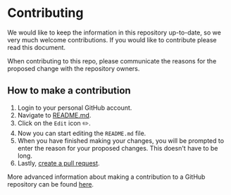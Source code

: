 # Contributing

We would like to keep the information in this repository up-to-date, so we very much welcome contributions. If you would like to contribute please read this document. 

When contributing to this repo, please communicate the reasons for the proposed change with the repository owners.


## How to make a contribution

1. Login to your personal GitHub account.
2. Navigate to [README.md](README.md).
3. Click on the `Edit` icon ✏️.
4. Now you can start editing the `README.md` file.
5. When you have finished making your changes, you will be prompted to enter the reason for your proposed changes. This doesn't have to be long. 
6. Lastly, [create a pull request](https://docs.github.com/en/free-pro-team@latest/github/collaborating-with-issues-and-pull-requests/about-pull-requests).

More advanced information about making a contribution to a GitHub repository can be found [here](https://git-scm.com/book/en/v2/GitHub-Contributing-to-a-Project).

